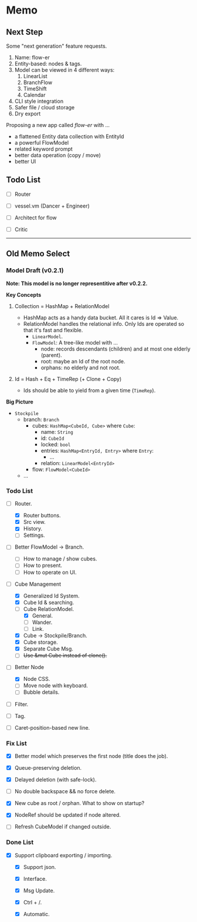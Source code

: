 # Memo

## Next Step

Some "next generation" feature requests.

1. Name: flow-er
2. Entity-based: nodes & tags.
3. Model can be viewed in 4 different ways: 
   1. LinearList
   2. BranchFlow
   3. TimeShift
   4. Calendar
4. CLI style integration
5. Safer file / cloud storage
6. Dry export

Proposing a new app called *flow-er* with ...
  - a flattened Entity data collection with EntityId
  - a powerful FlowModel
  - related keyword prompt
  - better data operation (copy / move)
  - better UI

## Todo List

- [ ] Router
- [ ] vessel.vm (Dancer + Engineer)
- [ ] Architect for flow
- [ ] Critic





----

## Old Memo Select

### Model Draft (v0.2.1)

**Note: This model is no longer representitive after v0.2.2.**

**Key Concepts**

1. Collection = HashMap + RelationModel
   - HashMap acts as a handy data bucket. All it cares is Id => Value.
   - RelationModel handles the relational info. Only Ids are operated so that it's fast and flexible.
     - `LinearModel`.
     - `FlowModel`: A tree-like model with ...
       - node: records descendants (children) and at most one elderly (parent).
       - root: maybe an Id of the root node.
       - orphans: no elderly and not root.

2. Id = Hash + Eq + TimeRep (+ Clone + Copy)
   - Ids should be able to yield from a given time (`TimeRep`).

**Big Picture**

- `Stockpile`
  - branch: `Branch`
    - cubes: `HashMap<CubeId, Cube>` where `Cube`:
      - name: `String`
      - id: `CubeId`
      - locked: `bool`
      - entries: `HashMap<EntryId, Entry>` where `Entry`:
        - ...
      - relation: `LinearModel<EntryId>`
    - flow: `FlowModel<CubeId>`
  - ...



### Todo List

- [ ] Router.
  - [x] Router buttons.
  - [x] Src view.
  - [x] History.
  - [ ] Settings.
- [ ] Better FlowModel -> Branch.
  - [ ] How to manage / show cubes.
  - [ ] How to present.
  - [ ] How to operate on UI.
- [ ] Cube Management
  - [x] Generalized Id System.
  - [x] Cube Id & searching.
  - [ ] Cube RelationModel.
    - [x] General.
    - [ ] Wander.
    - [ ] Link.
  - [x] Cube -> Stockpile/Branch.
  - [x] Cube storage.
  - [x] Separate Cube Msg.
  - [ ] ~~Use &mut Cube instead of clone().~~
- [ ] Better Node
  - [x] Node CSS.
  - [ ] Move node with keyboard.
  - [ ] Bubble details.
- [ ] Filter.
- [ ] Tag.
- [ ] Caret-position-based new line.


### Fix List
- [x] Better model which preserves the first node (title does the job).
- [x] Queue-preserving deletion.
- [x] Delayed deletion (with safe-lock).
- [ ] No double backspace && no force delete.
- [x] New cube as root / orphan. What to show on startup? 
- [x] NodeRef should be updated if node altered.
- [ ] Refresh CubeModel if changed outside.



### Done List
- [x] Support clipboard exporting / importing.
  - [x] Support json.
  - [x] Interface.
  - [x] Msg Update.
  - [x] Ctrl + /.
  - [x] Automatic.

